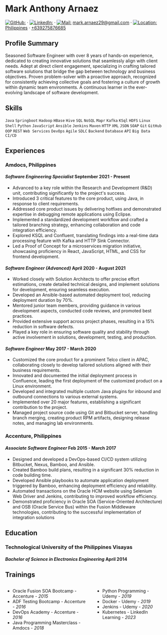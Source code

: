 <link rel="stylesheet" type="text/css" href="resume-stylesheet.css">

<!-- <span class="quote" style="color: gray; font-size: 0.8rem;">~ 2024-01-21 ~</span> -->

# Mark Anthony Arnaez

<div class="info">

[![GitHub:](https://simpleicons.org/icons/github.svg)](https://github.com/markarnaez) · [![LinkedIn:](https://simpleicons.org/icons/linkedin.svg)](https://linkedin.com/in/mark-anthony-arnaez) · [![Mail:](https://simpleicons.org/icons/gmail.svg)](mailto:mark.arnaez29@gmail.com) mark.arnaez29@gmail.com · [![Location:](https://simpleicons.org/icons/googlemaps.svg) Philippines](https://en.wikipedia.org/wiki/Philippines) · [+639275876685](tel:+639275876685)

</div>

<!-- <div class="quote">
"~ Every great developer you know got there by solving problems they were unqualified to solve until they actually did it. ~"
</div> -->

## Profile Summary

Seasoned Software Engineer with over 8 years of hands-on experience, dedicated to creating innovative solutions that seamlessly align with client needs. Adept at direct client engagement, specializing in crafting tailored software solutions that bridge the gap between technology and business objectives. Proven problem-solver with a proactive approach, recognized for consistently achieving collective goals and fostering a culture of growth within dynamic team environments. A continuous learner in the ever-evolving landscape of software development.

## Skills

`Java` `Springboot` `Hadoop` `HBase` `Hive` `SQL` `NoSQL` `Mapr` `Kafka` `KSql` `HDFS` `Linux` `Shell` `Python` `JavaScript` `Ansible` `Jenkins` `Maven` `HTTP` `XML` `JSON` `SOAP` `Git` `GitHub` `OOP` `REST` `Web Services` `DevOps` `Agile` `SDLC` `Backend` `Database` `API` `Big Data` `CI/CD`

## Experiences

### Amdocs, Philippines

#### *Software Engineering Specialist* <time>September 2021 - Present</time>

- Advanced to a key role within the Research and Development (R&D) unit, contributing significantly to the project's success.
- Introduced 3 critical features to the core product, using Java, in response to client requirements.
- Addressed core product issues by delivering hotfixes and demonstrated expertise in debugging remote applications using Eclipse.
- Implemented a standardized development workflow and crafted a tailored branching strategy, enhancing collaboration and code integration efficiency.
- Explored KSQL and Confluent, translating findings into a real-time data processing feature with Kafka and HTTP Sink Connector.
- Led a Proof of Concept for a microservices migration initiative, showcasing proficiency in React, JavaScript, HTML, and CSS  for frontend development.

#### *Software Engineer (Advanced)* <time>April 2020 - August 2021</time>

- Worked closely with Solution Architects to offer precise effort estimations, create detailed technical designs, and implement solutions for development, ensuring seamless execution.
- Developed an Ansible-based automated deployment tool, reducing deployment duration by 70%.
- Mentored junior team members, providing guidance in various development aspects, conducted code reviews, and promoted best practices.
- Provided extensive support across project phases, resulting in a 15% reduction in software defects.
- Played a key role in ensuring software quality and stability through active involvement in solutions, development, testing, and production.

#### *Software Engineer* <time>May 2017 - March 2020</time>

- Customized the core product for a prominent Telco client in APAC, collaborating closely to develop tailored solutions aligned with their business requirements.
- Innovated and documented the initial deployment process in Confluence, leading the first deployment of the customized product on a Linux environment.
- Developed and integrated multiple custom Java plugins for inbound and outbound connections to various external systems.
- Implemented over 20 major features, establishing a significant contribution to the project.
- Managed project source code using Git and Bitbucket server, handling branch merging, creating product RPM artifacts, designing release notes, and managing lab environments.

### Accenture, Philippines

#### *Associate Software Engineer* <time>Feb 2015 - March 2017</time>

- Designed and developed a DevOps-based CI/CD system utilizing Bitbucket, Nexus, Bamboo, and Ansible.
- Created Bamboo build plans, resulting in a significant 30% reduction in code building time.
- Developed Ansible playbooks to automate application deployment triggered by Bamboo, enhancing deployment efficiency and reliability.
- Automated transactions on the Oracle HCM website using Selenium Web Driver and Jenkins, contributing to improved workflow efficiency.
- Demonstrated proficiency in Oracle SOA (Service-Oriented Architecture) and OSB (Oracle Service Bus) within the Fusion Middleware technologies, contributing to the successful implementation of integration solutions

## Education

### Technological University of the Philippines Visayas

#### *Bachelor of Science in Electronics Engineering* <time>April 2014</time>

## Trainings

<div class="columns">
  <div>
    <ul>
      <li>Oracle Fusion SOA Bootcamp - Accenture - <i>2015</i></li>
      <li>ADF Testing Bootcamp - Accenture - <i>2016</i></li>
      <li>DevOps Academy - Accenture - <i>2016</i></li>
      <li>Java Programming Masterclass - Amdocs - <i>2018</i></li>
    </ul>
  </div>
  <div>
    <ul>
      <li>Python Programming - Udemy - <i>2019</i></li>
      <li>Docker - Udemy - <i>2019</i></li>
      <li>Jenkins - Udemy - <i>2020</i></li>
      <li>Kubernetes - LinkedIn Learning - <i>2023</i></li>
    </ul>
  </div>
</div>

